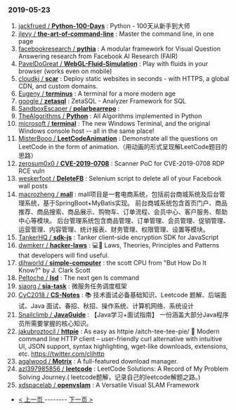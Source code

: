 ### 2019-05-23 
1. [jackfrued / **Python-100-Days**](https://github.com/jackfrued/Python-100-Days) : Python - 100天从新手到大师
1. [jlevy / **the-art-of-command-line**](https://github.com/jlevy/the-art-of-command-line) : Master the command line, in one page
1. [facebookresearch / **pythia**](https://github.com/facebookresearch/pythia) : A modular framework for Visual Question Answering research from Facebook AI Research (FAIR)
1. [PavelDoGreat / **WebGL-Fluid-Simulation**](https://github.com/PavelDoGreat/WebGL-Fluid-Simulation) : Play with fluids in your browser (works even on mobile)
1. [cloudkj / **scar**](https://github.com/cloudkj/scar) : Deploy static websites in seconds - with HTTPS, a global CDN, and custom domains.
1. [Eugeny / **terminus**](https://github.com/Eugeny/terminus) : A terminal for a more modern age
1. [google / **zetasql**](https://github.com/google/zetasql) : ZetaSQL - Analyzer Framework for SQL
1. [SandboxEscaper / **polarbearrepo**](https://github.com/SandboxEscaper/polarbearrepo) : 
1. [TheAlgorithms / **Python**](https://github.com/TheAlgorithms/Python) : All Algorithms implemented in Python
1. [microsoft / **terminal**](https://github.com/microsoft/terminal) : The new Windows Terminal, and the original Windows console host -- all in the same place!
1. [MisterBooo / **LeetCodeAnimation**](https://github.com/MisterBooo/LeetCodeAnimation) : Demonstrate all the questions on LeetCode in the form of animation.（用动画的形式呈现解LeetCode题目的思路）
1. [zerosum0x0 / **CVE-2019-0708**](https://github.com/zerosum0x0/CVE-2019-0708) : Scanner PoC for CVE-2019-0708 RDP RCE vuln
1. [weskerfoot / **DeleteFB**](https://github.com/weskerfoot/DeleteFB) : Selenium script to delete all of your Facebook wall posts
1. [macrozheng / **mall**](https://github.com/macrozheng/mall) : mall项目是一套电商系统，包括前台商城系统及后台管理系统，基于SpringBoot+MyBatis实现。 前台商城系统包含首页门户、商品推荐、商品搜索、商品展示、购物车、订单流程、会员中心、客户服务、帮助中心等模块。 后台管理系统包含商品管理、订单管理、会员管理、促销管理、运营管理、内容管理、统计报表、财务管理、权限管理、设置等模块。
1. [TankerHQ / **sdk-js**](https://github.com/TankerHQ/sdk-js) : Tanker client-side encryption SDK for JavaScript
1. [dwmkerr / **hacker-laws**](https://github.com/dwmkerr/hacker-laws) : 💻📖 Laws, Theories, Principles and Patterns that developers will find useful.
1. [djhworld / **simple-computer**](https://github.com/djhworld/simple-computer) : the scott CPU from "But How Do It Know?" by J. Clark Scott
1. [Peltoche / **lsd**](https://github.com/Peltoche/lsd) : The next gen ls command
1. [siaorg / **sia-task**](https://github.com/siaorg/sia-task) : 微服务任务调度框架
1. [CyC2018 / **CS-Notes**](https://github.com/CyC2018/CS-Notes) : 📚 技术面试必备基础知识、Leetcode 题解、后端面试、Java 面试、春招、秋招、操作系统、计算机网络、系统设计
1. [Snailclimb / **JavaGuide**](https://github.com/Snailclimb/JavaGuide) : 【Java学习+面试指南】 一份涵盖大部分Java程序员所需要掌握的核心知识。
1. [jakubroztocil / **httpie**](https://github.com/jakubroztocil/httpie) : As easy as httpie /aitch-tee-tee-pie/ 🥧 Modern command line HTTP client – user-friendly curl alternative with intuitive UI, JSON support, syntax highlighting, wget-like downloads, extensions, etc. https://twitter.com/clihttp
1. [agalwood / **Motrix**](https://github.com/agalwood/Motrix) : A full-featured download manager.
1. [azl397985856 / **leetcode**](https://github.com/azl397985856/leetcode) : LeetCode Solutions: A Record of My Problem Solving Journey.( leetcode题解，记录自己的leetcode解题之路。)
1. [xdspacelab / **openvslam**](https://github.com/xdspacelab/openvslam) : A Versatile Visual SLAM Framework 

- [ < 上一页 ](https://github.com/able8/github-trending-daily-record/blob/master/2019-05-22.md) -------- [ 下一页 > ](https://github.com/able8/github-trending-daily-record/blob/master/2019-05-24.md)